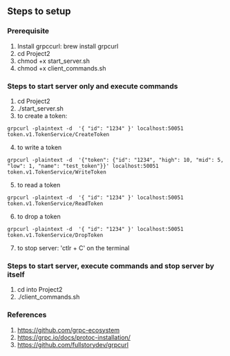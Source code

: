## Steps to setup

### Prerequisite
1. Install grpccurl: brew install grpcurl
2. cd Project2
3. chmod +x start_server.sh
4. chmod +x client_commands.sh

### Steps to start server only and execute commands
1. cd Project2
2. ./start_server.sh
3. to create a token: 
```
grpcurl -plaintext -d  '{ "id": "1234" }' localhost:50051 token.v1.TokenService/CreateToken
```
4. to write a token
```
grpcurl -plaintext -d  '{"token": {"id": "1234", "high": 10, "mid": 5, "low": 1, "name": "test_token"}}' localhost:50051 token.v1.TokenService/WriteToken
```
5. to read a token
```
grpcurl -plaintext -d  '{ "id": "1234" }' localhost:50051 token.v1.TokenService/ReadToken
```
6. to drop a token
```
grpcurl -plaintext -d  '{ "id": "1234" }' localhost:50051 token.v1.TokenService/DropToken
```
7. to stop server: 'ctlr + C' on the terminal

### Steps to start server, execute commands and stop server by itself
1. cd into Project2
2. ./client_commands.sh

### References
1. https://github.com/grpc-ecosystem
2. https://grpc.io/docs/protoc-installation/
3. https://github.com/fullstorydev/grpcurl